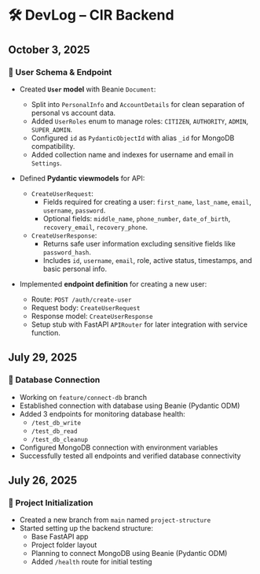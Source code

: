 # 🛠️ DevLog – CIR Backend

## October 3, 2025

### 🔹 User Schema & Endpoint

- Created **`User` model** with Beanie `Document`:
  - Split into `PersonalInfo` and `AccountDetails` for clean separation of personal vs account data.
  - Added `UserRoles` enum to manage roles: `CITIZEN`, `AUTHORITY`, `ADMIN`, `SUPER_ADMIN`.
  - Configured `id` as `PydanticObjectId` with alias `_id` for MongoDB compatibility.
  - Added collection name and indexes for username and email in `Settings`.

- Defined **Pydantic viewmodels** for API:
  - `CreateUserRequest`:
    - Fields required for creating a user: `first_name`, `last_name`, `email`, `username`, `password`.
    - Optional fields: `middle_name`, `phone_number`, `date_of_birth`, `recovery_email`, `recovery_phone`.
  - `CreateUserResponse`:
    - Returns safe user information excluding sensitive fields like `password_hash`.
    - Includes `id`, `username`, `email`, role, active status, timestamps, and basic personal info.

- Implemented **endpoint definition** for creating a new user:
  - Route: `POST /auth/create-user`
  - Request body: `CreateUserRequest`
  - Response model: `CreateUserResponse`
  - Setup stub with FastAPI `APIRouter` for later integration with service function.


## July 29, 2025

### 🔹 Database Connection
- Working on `feature/connect-db` branch
- Established connection with database using Beanie (Pydantic ODM)
- Added 3 endpoints for monitoring database health:
  - `/test_db_write` 
  - `/test_db_read`
  - `/test_db_cleanup` 
- Configured MongoDB connection with environment variables
- Successfully tested all endpoints and verified database connectivity


## July 26, 2025

### 🔹 Project Initialization
- Created a new branch from `main` named `project-structure`
- Started setting up the backend structure:
  - Base FastAPI app
  - Project folder layout
  - Planning to connect MongoDB using Beanie (Pydantic ODM)
  - Added `/health` route for initial testing
